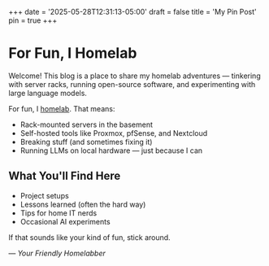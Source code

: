 +++
date = '2025-05-28T12:31:13-05:00'
draft = false
title = 'My Pin Post'
pin = true
+++


# For Fun, I Homelab

Welcome! This blog is a place to share my homelab adventures — tinkering with server racks, running open-source software, and experimenting with large language models.

For fun, I [homelab](https://www.reddit.com/r/homelab/). That means:

- Rack-mounted servers in the basement
- Self-hosted tools like Proxmox, pfSense, and Nextcloud
- Breaking stuff (and sometimes fixing it)
- Running LLMs on local hardware — just because I can

## What You'll Find Here

- Project setups
- Lessons learned (often the hard way)
- Tips for home IT nerds
- Occasional AI experiments

If that sounds like your kind of fun, stick around.

— *Your Friendly Homelabber*
